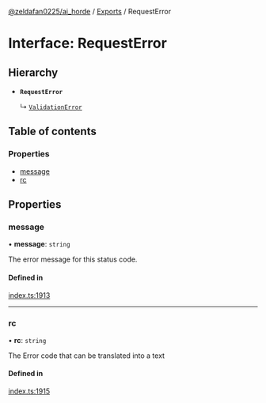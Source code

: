 [@zeldafan0225/ai_horde](../README.md) / [Exports](../modules.md) / RequestError

# Interface: RequestError

## Hierarchy

- **`RequestError`**

  ↳ [`ValidationError`](ValidationError.md)

## Table of contents

### Properties

- [message](RequestError.md#message)
- [rc](RequestError.md#rc)

## Properties

### message

• **message**: `string`

The error message for this status code.

#### Defined in

[index.ts:1913](https://github.com/ZeldaFan0225/ai_horde/blob/9b3ae88/index.ts#L1913)

___

### rc

• **rc**: `string`

The Error code that can be translated into a text

#### Defined in

[index.ts:1915](https://github.com/ZeldaFan0225/ai_horde/blob/9b3ae88/index.ts#L1915)
